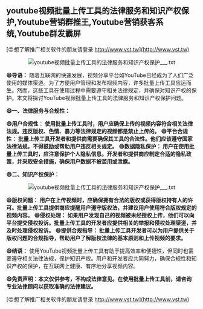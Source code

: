 ## **youtube视频批量上传工具的法律服务和知识产权保护,Youtube营销群推王,Youtube营销获客系统,Youtube群发霸屏**

[😍想了解推广相关软件的朋友请登录 http://www.vst.tw](http://www.vst.tw)

 <center><img src="https://vst.tw/MP4/tuiguang/png/1.png" alt="youtube视频批量上传工具的法律服务和知识产权保护___.txt"></center>

**😄导语：**
随着互联网的快速发展，视频分享平台如YouTube已经成为了人们广泛使用的媒体渠道。为了方便用户管理和发布视频内容，许多批量上传工具应运而生。然而，这些工具在使用过程中需要遵守相关法律规定，并确保对知识产权的保护。本文将探讨YouTube视频批量上传工具的法律服务和知识产权保护问题。

**😄一、法律服务与合规性：**

**😄用户合规性： 使用批量上传工具时，用户应确保上传的视频内容符合相关法律法规。违反版权、色情、暴力等法律规定的视频都是禁止上传的。**
**😄平台合规性： 批量上传工具开发者和提供商需要确保其工具的合法性。他们应该遵守国家法律法规，不得鼓励或帮助用户违反相关规定。**
**😄数据隐私保护： 用户在使用批量上传工具时，应注意保护个人隐私信息。开发者和提供商应制定合适的隐私政策，并采取安全措施，确保用户数据不被滥用或泄露。**

**😄二、知识产权保护：**

 <center><img src="https://vst.tw/MP4/tuiguang/png/0.png" alt="youtube视频批量上传工具的法律服务和知识产权保护___.txt"></center>

**😄版权问题： 用户在上传视频时，应确保拥有合法的版权或获得版权持有人的许可。批量上传工具提供商应提醒用户遵守版权法，并建议用户使用符合版权规定的视频内容。**
**😄侵权处理： 如果用户发现自己的视频被未经授权上传，他们可以向平台提交侵权投诉。批量上传工具的开发者应提供相关的举报和侵权处理渠道，并及时处理侵权投诉。**
**😄提供合规指导： 批量上传工具开发者可以为用户提供关于版权问题的合规指导，帮助用户了解版权法律的基本原则和上传视频的要求。**

**😄结语：**
使用YouTube视频批量上传工具有助于提高效率和便捷性，但同时也需要遵守相关法律法规，保护知识产权。用户和开发者应共同努力，确保合规性和知识产权的保护，在互联网上健康、有序地分享视频内容。

**😄免责声明：本文仅供参考，不构成法律意见。在使用批量上传工具前，请咨询专业法律顾问以获取准确的法律建议。**

[😍想了解推广相关软件的朋友请登录 http://www.vst.tw](http://www.vst.tw)




